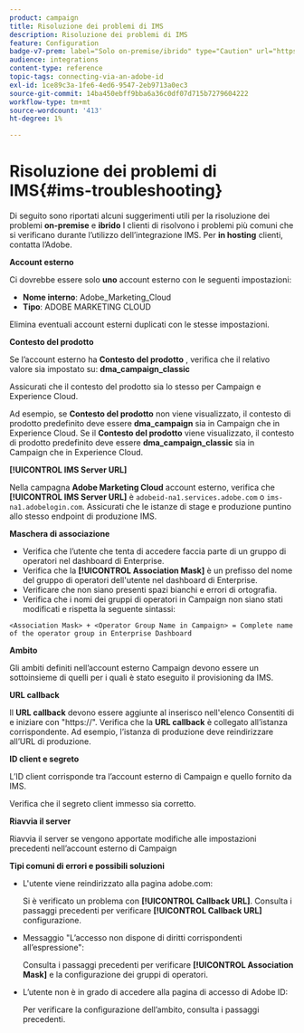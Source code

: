 ```yaml
---
product: campaign
title: Risoluzione dei problemi di IMS
description: Risoluzione dei problemi di IMS
feature: Configuration
badge-v7-prem: label="Solo on-premise/ibrido" type="Caution" url="https://experienceleague.adobe.com/docs/campaign-classic/using/installing-campaign-classic/architecture-and-hosting-models/hosting-models-lp/hosting-models.html?lang=it" tooltip="Applicabile solo alle distribuzioni on-premise e ibride"
audience: integrations
content-type: reference
topic-tags: connecting-via-an-adobe-id
exl-id: 1ce89c3a-1fe6-4ed6-9547-2eb9713a0ec3
source-git-commit: 14ba450ebff9bba6a36c0df07d715b7279604222
workflow-type: tm+mt
source-wordcount: '413'
ht-degree: 1%

---
```


# Risoluzione dei problemi di IMS{#ims-troubleshooting}


Di seguito sono riportati alcuni suggerimenti utili per la risoluzione dei problemi **on-premise** e **ibrido** I clienti di risolvono i problemi più comuni che si verificano durante l’utilizzo dell’integrazione IMS. Per **in hosting** clienti, contatta l’Adobe.

**Account esterno**

Ci dovrebbe essere solo **uno** account esterno con le seguenti impostazioni:

* **Nome interno**: Adobe_Marketing_Cloud
* **Tipo**: ADOBE MARKETING CLOUD

Elimina eventuali account esterni duplicati con le stesse impostazioni.

**Contesto del prodotto**

Se l’account esterno ha **Contesto del prodotto** , verifica che il relativo valore sia impostato su: **dma_campaign_classic**

Assicurati che il contesto del prodotto sia lo stesso per Campaign e Experience Cloud.

Ad esempio, se **Contesto del prodotto** non viene visualizzato, il contesto di prodotto predefinito deve essere **dma_campaign** sia in Campaign che in Experience Cloud. Se il **Contesto del prodotto** viene visualizzato, il contesto di prodotto predefinito deve essere **dma_campaign_classic** sia in Campaign che in Experience Cloud.

**[!UICONTROL IMS Server URL]**

Nella campagna **Adobe Marketing Cloud** account esterno, verifica che **[!UICONTROL IMS Server URL]** è `adobeid-na1.services.adobe.com` o `ims-na1.adobelogin.com`. Assicurati che le istanze di stage e produzione puntino allo stesso endpoint di produzione IMS.

**Maschera di associazione**

* Verifica che l’utente che tenta di accedere faccia parte di un gruppo di operatori nel dashboard di Enterprise.
* Verifica che la **[!UICONTROL Association Mask]** è un prefisso del nome del gruppo di operatori dell&#39;utente nel dashboard di Enterprise.
* Verificare che non siano presenti spazi bianchi e errori di ortografia.
* Verifica che i nomi dei gruppi di operatori in Campaign non siano stati modificati e rispetta la seguente sintassi:

```
<Association Mask> + <Operator Group Name in Campaign> = Complete name of the operator group in Enterprise Dashboard
```

**Ambito**

Gli ambiti definiti nell’account esterno Campaign devono essere un sottoinsieme di quelli per i quali è stato eseguito il provisioning da IMS.

**URL callback**

Il **URL callback** devono essere aggiunte al inserisco nell&#39;elenco Consentiti di e iniziare con &quot;https://&quot;. Verifica che la **URL callback** è collegato all’istanza corrispondente. Ad esempio, l’istanza di produzione deve reindirizzare all’URL di produzione.

**ID client e segreto**

L’ID client corrisponde tra l’account esterno di Campaign e quello fornito da IMS.

Verifica che il segreto client immesso sia corretto.

**Riavvia il server**

Riavvia il server se vengono apportate modifiche alle impostazioni precedenti nell’account esterno di Campaign

**Tipi comuni di errori e possibili soluzioni**

* L&#39;utente viene reindirizzato alla pagina adobe.com:

  Si è verificato un problema con **[!UICONTROL Callback URL]**. Consulta i passaggi precedenti per verificare **[!UICONTROL Callback URL]** configurazione.

* Messaggio &quot;L’accesso non dispone di diritti corrispondenti all’espressione&quot;:

  Consulta i passaggi precedenti per verificare **[!UICONTROL Association Mask]** e la configurazione dei gruppi di operatori.

* L’utente non è in grado di accedere alla pagina di accesso di Adobe ID:

  Per verificare la configurazione dell’ambito, consulta i passaggi precedenti.
